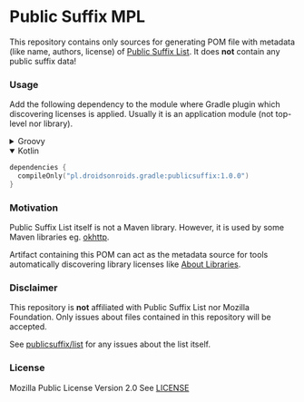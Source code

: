 # Public Suffix MPL

This repository contains only sources for generating POM file with metadata (like name, authors, license)
of [Public Suffix List](https://publicsuffix.org/).
It does **not** contain any public suffix data!

### Usage

Add the following dependency to the module where Gradle plugin which discovering licenses is applied.
Usually it is an application module (not top-level nor library).

<details>
  <summary>Groovy</summary>

  ```groovy
  dependencies {
    compileOnly "pl.droidsonroids.gradle:publicsuffix:1.0.0"
  }
  ```
</details>

<details open>
  <summary>Kotlin</summary>

  ```kotlin
  dependencies {
    compileOnly("pl.droidsonroids.gradle:publicsuffix:1.0.0")
  }
  ```
</details>

### Motivation
Public Suffix List itself is not a Maven library.
However, it is used by some Maven libraries eg. [okhttp](https://github.com/square/okhttp/issues/4569).

Artifact containing this POM can act as the metadata source for tools automatically discovering library licenses
like [About Libraries](https://github.com/mikepenz/AboutLibraries).

### Disclaimer

This repository is **not** affiliated with Public Suffix List nor Mozilla Foundation.
Only issues about files contained in this repository will be accepted.

See [publicsuffix/list](https://github.com/publicsuffix/list) for any issues about the list itself.

### License

Mozilla Public License Version 2.0
See [LICENSE](LICENSE)
